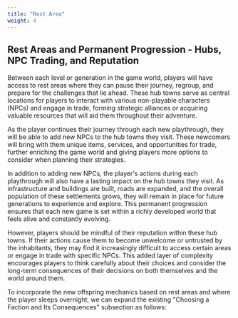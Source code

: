 ```yaml
---
title: "Rest Area"
weight: 4
---
```


## Rest Areas and Permanent Progression - Hubs, NPC Trading, and Reputation

Between each level or generation in the game world, players will have access to rest areas where they can pause their
journey, regroup, and prepare for the challenges that lie ahead. These hub towns serve as central locations for players
to interact with various non-playable characters (NPCs) and engage in trade, forming strategic alliances or acquiring
valuable resources that will aid them throughout their adventure.

As the player continues their journey through each new playthrough, they will be able to add new NPCs to the hub towns
they visit. These newcomers will bring with them unique items, services, and opportunities for trade, further enriching
the game world and giving players more options to consider when planning their strategies.

In addition to adding new NPCs, the player's actions during each playthrough will also have a lasting impact on the hub
towns they visit. As infrastructure and buildings are built, roads are expanded, and the overall population of these
settlements grows, they will remain in place for future generations to experience and explore. This permanent
progression ensures that each new game is set within a richly developed world that feels alive and constantly evolving.

However, players should be mindful of their reputation within these hub towns. If their actions cause them to become
unwelcome or untrusted by the inhabitants, they may find it increasingly difficult to access certain areas or engage in
trade with specific NPCs. This added layer of complexity encourages players to think carefully about their choices and
consider the long-term consequences of their decisions on both themselves and the world around them.

To incorporate the new offspring mechanics based on rest areas and where the player sleeps overnight, we can expand the
existing "Choosing a Faction and Its Consequences" subsection as follows:
